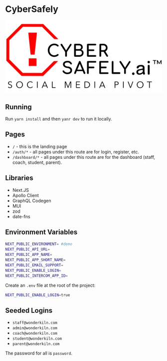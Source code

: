 # CyberSafely

![Logo](.github/logo-black.png)

## Running

Run `yarn install` and then `yanr dev` to run it locally.

## Pages

- `/` - this is the landing page
- `/auth/*` - all pages under this route are for login, register, etc.
- `/dashboard/*` - all pages under this route are for the dashboard (staff, coach, student, parent).

## Libraries

- Next.JS
- Apollo Client
- GraphQL Codegen
- MUI
- zod
- date-fns

## Environment Variables

```bash
NEXT_PUBLIC_ENVIRONMENT= #demo
NEXT_PUBLIC_API_URL=
NEXT_PUBLIC_APP_NAME=
NEXT_PUBLIC_APP_SHORT_NAME=
NEXT_PUBLIC_EMAIL_SUPPORT=
NEXT_PUBLIC_ENABLE_LOGIN=
NEXT_PUBLIC_INTERCOM_APP_ID=
```

Create an `.env` file at the root of the project:

```bash
NEXT_PUBLIC_ENABLE_LOGIN=true
```

## Seeded Logins

- `staff@wonderkiln.com`
- `admin@wonderkiln.com`
- `coach@wonderkiln.com`
- `student@wonderkiln.com`
- `parent@wonderkiln.com`

The password for all is `password`.
